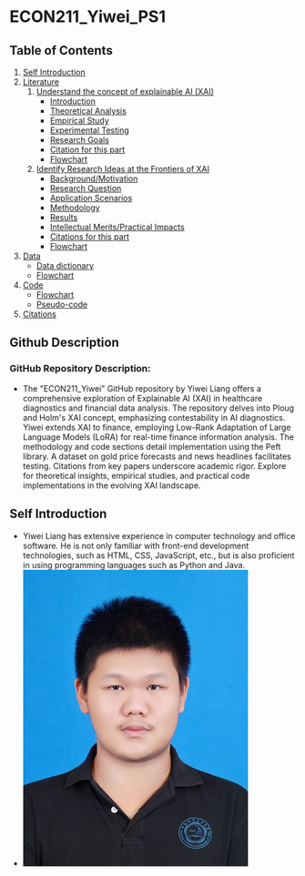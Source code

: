 # ECON211_Yiwei_PS1
## Table of Contents
1. [Self Introduction](#self-introduction)
2. [Literature](#literature)
   1. [Understand the concept of explainable AI (XAI)](#understand-the-concept-of-explainable-ai-xai)
      - [Introduction](#introduction)
      - [Theoretical Analysis](#theoretical-analysis)
      - [Empirical Study](#empirical-study)
      - [Experimental Testing](#experimental-testing)
      - [Research Goals](#research-goals)
      - [Citation for this part](#citation-for-this-part)
      - [Flowchart](#flowchart)
   2. [Identify Research Ideas at the Frontiers of XAI](#identify-research-ideas-at-the-frontiers-of-xai)
      - [Background/Motivation](#backgroundmotivation)
      - [Research Question](#research-question)
      - [Application Scenarios](#application-scenarios)
      - [Methodology](#methodology)
      - [Results](#results)
      - [Intellectual Merits/Practical Impacts](#intellectual-meritspractical-impacts)
      - [Citations for this part](#citations-for-this-part)
      - [Flowchart](#flowchart-1)
3. [Data](#data)
   - [Data dictionary](#data-dictionary)
   - [Flowchart](#flowchart-2)
4. [Code](#code)
   - [Flowchart](#flowchart-2)
   - [Pseudo-code](#pseudo-code)
5. [Citations](#citations)



## Github Description

### GitHub Repository Description:
- The "ECON211_Yiwei" GitHub repository by Yiwei Liang offers a comprehensive exploration of Explainable AI (XAI) in healthcare diagnostics and financial data analysis. The repository delves into Ploug and Holm's XAI concept, emphasizing contestability in AI diagnostics. Yiwei extends XAI to finance, employing Low-Rank Adaptation of Large Language Models (LoRA) for real-time finance information analysis. The methodology and code sections detail implementation using the Peft library. A dataset on gold price forecasts and news headlines facilitates testing. Citations from key papers underscore academic rigor. Explore for theoretical insights, empirical studies, and practical code implementations in the evolving XAI landscape.
## Self Introduction
- Yiwei Liang has extensive experience in computer technology and office software. He is not only familiar with front-end development technologies, such as HTML, CSS, JavaScript, etc., but is also proficient in using programming languages such as Python and Java.
- ![](Yiwei_photo.jpg)